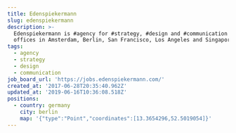 ```yaml
---
title: Edenspiekermann
slug: edenspiekermann
description: >-
  Edenspiekermann is #agency for #strategy, #design and #communication with
  offices in Amsterdam, Berlin, San Francisco, Los Angeles and Singapore
tags:
  - agency
  - strategy
  - design
  - communication
job_board_url: 'https://jobs.edenspiekermann.com/'
created_at: '2017-06-28T20:35:40.962Z'
updated_at: '2019-06-16T10:36:08.518Z'
positions:
  - country: germany
    city: berlin
    map: '{"type":"Point","coordinates":[13.3654296,52.5019054]}'
---
```


